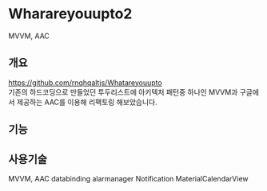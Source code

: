 # Wharareyouupto2
MVVM, AAC  

## 개요

https://github.com/rnqhqaltjs/Whatareyouupto  
기존의 하드코딩으로 만들었던 투두리스트에 아키텍처 패턴중 하나인 MVVM과 구글에서 제공하는 AAC를 이용해 리팩토링 해보았습니다.


## 기능

## 사용기술
MVVM, AAC
databinding
alarmanager
Notification
MaterialCalendarView
